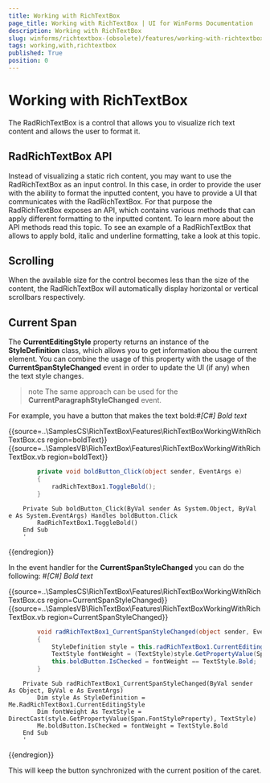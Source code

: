 ```yaml
---
title: Working with RichTextBox
page_title: Working with RichTextBox | UI for WinForms Documentation
description: Working with RichTextBox
slug: winforms/richtextbox-(obsolete)/features/working-with-richtextbox
tags: working,with,richtextbox
published: True
position: 0
---
```


# Working with RichTextBox



The RadRichTextBox is a control that allows you to visualize rich text content and allows the user to format it.
      

## RadRichTextBox API

Instead of visualizing a static rich content, you may want to use the RadRichTextBox as an input control.
          In this case, in order to provide the user with the ability to format the inputted content, you have to
          provide a UI that communicates with the RadRichTextBox. For that purpose the RadRichTextBox exposes an API,
          which contains various methods that can apply different formatting to the inputted content.
          To learn more about the API methods read this topic.
          To see an example of a RadRichTextBox that allows to apply bold, italic and underline formatting, take a look at this topic.

## Scrolling

When the available size for the control becomes less than the size of the content, the RadRichTextBox
          will automatically display horizontal or vertical scrollbars respectively.
        

## Current Span

The __CurrentEditingStyle__ property returns an instance of the
          __StyleDefinition__ class, which allows you to get information abou
          the current element. You can combine the usage of this property with the usage of the
          __CurrentSpanStyleChanged__ event in order to update the UI
          (if any) when the text style changes.
        

>note The same approach can be used for the __CurrentParagraphStyleChanged__ event.
>


For example, you have a button that makes the text bold:#_[C#] Bold text_

	



{{source=..\SamplesCS\RichTextBox\Features\RichTextBoxWorkingWithRichTextBox.cs region=boldText}} 
{{source=..\SamplesVB\RichTextBox\Features\RichTextBoxWorkingWithRichTextBox.vb region=boldText}} 

````C#
        private void boldButton_Click(object sender, EventArgs e)
        {
            radRichTextBox1.ToggleBold();
        }
````
````VB.NET
    Private Sub boldButton_Click(ByVal sender As System.Object, ByVal e As System.EventArgs) Handles boldButton.Click
        RadRichTextBox1.ToggleBold()
    End Sub
    '
````

{{endregion}} 




In the event handler for the __CurrentSpanStyleChanged__ you can do the following:
        #_[C#] Bold text_

	



{{source=..\SamplesCS\RichTextBox\Features\RichTextBoxWorkingWithRichTextBox.cs region=CurrentSpanStyleChanged}} 
{{source=..\SamplesVB\RichTextBox\Features\RichTextBoxWorkingWithRichTextBox.vb region=CurrentSpanStyleChanged}} 

````C#
        void radRichTextBox1_CurrentSpanStyleChanged(object sender, EventArgs e)
        {
            StyleDefinition style = this.radRichTextBox1.CurrentEditingStyle;
            TextStyle fontWeight = (TextStyle)style.GetPropertyValue(Span.FontStyleProperty);
            this.boldButton.IsChecked = fontWeight == TextStyle.Bold;
        }
````
````VB.NET
    Private Sub radRichTextBox1_CurrentSpanStyleChanged(ByVal sender As Object, ByVal e As EventArgs)
        Dim style As StyleDefinition = Me.RadRichTextBox1.CurrentEditingStyle
        Dim fontWeight As TextStyle = DirectCast(style.GetPropertyValue(Span.FontStyleProperty), TextStyle)
        Me.boldButton.IsChecked = fontWeight = TextStyle.Bold
    End Sub
    '
````

{{endregion}} 




This will keep the button synchronized with the current position of the caret.
